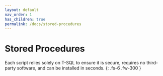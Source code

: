 ```yaml
---
layout: default
nav_order: 1
has_children: true
permalink: /docs/stored-procedures
---
```


# Stored Procedures

Each script relies solely on T-SQL to ensure it is secure, requires no third-party software, and can be installed in seconds.
{: .fs-6 .fw-300 }
